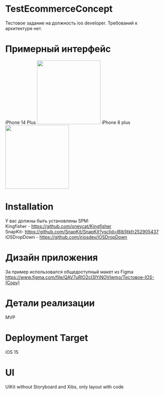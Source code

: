 
# TestEcommerceConcept
Тестовое задание на должность ios developer.
Требований к архитектуре нет.
# Примерный интерфейс

iPhone 14 Plus <img src="https://user-images.githubusercontent.com/102364472/192723233-554c2e46-3cd1-49dd-91ba-b57a6e75f7d3.mp4" width="200" /> iPhone 8 plus <img src="https://user-images.githubusercontent.com/102364472/192738780-6cc14f47-bd57-4104-b138-4111abfd053b.mov" width="200" /> 




# Installation
У вас должны быть установлены SPM:<br>
Kingfisher - https://github.com/onevcat/Kingfisher <br>
SnapKit- https://github.com/SnapKit/SnapKit?ysclid=l8lb1itkfr252905437 <br>
iOSDropDown - https://github.com/jriosdev/iOSDropDown
# Дизайн приложения

За пример использовался общедоступный макет из Figma <br>
https://www.figma.com/file/QAV7uRlO2cI3lYjNOVIwmo/Тестовое-IOS-(Copy)

# Детали реализации

MVP

# Deployment Target

iOS 15

# UI

UIKit without Storyboard and Xibs, only layout with code
